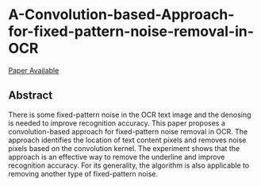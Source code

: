 # A-Convolution-based-Approach-for-fixed-pattern-noise-removal-in-OCR
[Paper Available](https://github.com/jlzcode/A-Convolution-based-Approach-for-fixed-pattern-noise-removal-in-OCR/blob/main/A%20Convolution-based%20Approach%20for%20fixed-pattern%20noise%20removal%20in%20OCR.pdf)
## Abstract
There is some fixed-pattern noise in the OCR text image and the denosing is needed to improve recognition accuracy. This paper proposes a convolution-based approach for fixed-pattern noise removal in OCR. The approach identifies the location of text content pixels and removes noise pixels based on the convolution kernel. The experiment shows that the approach is an effective way to remove the underline and improve recognition accuracy. For its generality, the algorithm is also applicable to removing another type of fixed-pattern noise.
